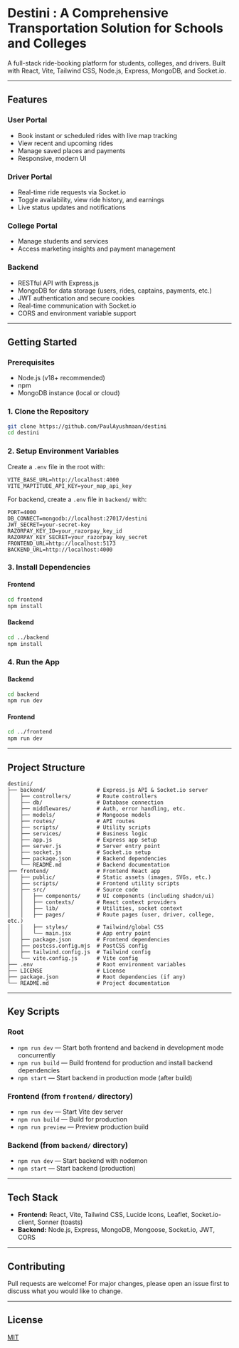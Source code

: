 # Destini : A Comprehensive Transportation Solution for Schools and Colleges

A full-stack ride-booking platform for students, colleges, and drivers. Built with React, Vite, Tailwind CSS, Node.js, Express, MongoDB, and Socket.io.

---

## Features

### User Portal

- Book instant or scheduled rides with live map tracking
- View recent and upcoming rides
- Manage saved places and payments
- Responsive, modern UI

### Driver Portal

- Real-time ride requests via Socket.io
- Toggle availability, view ride history, and earnings
- Live status updates and notifications

### College Portal

- Manage students and services
- Access marketing insights and payment management

### Backend

- RESTful API with Express.js
- MongoDB for data storage (users, rides, captains, payments, etc.)
- JWT authentication and secure cookies
- Real-time communication with Socket.io
- CORS and environment variable support

---

## Getting Started

### Prerequisites

- Node.js (v18+ recommended)
- npm
- MongoDB instance (local or cloud)

### 1. Clone the Repository

```sh
git clone https://github.com/PaulAyushmaan/destini
cd destini
```

### 2. Setup Environment Variables

Create a `.env` file in the root with:

```
VITE_BASE_URL=http://localhost:4000
VITE_MAPTITUDE_API_KEY=your_map_api_key
```

For backend, create a `.env` file in `backend/` with:

```
PORT=4000
DB_CONNECT=mongodb://localhost:27017/destini
JWT_SECRET=your-secret-key
RAZORPAY_KEY_ID=your_razorpay_key_id
RAZORPAY_KEY_SECRET=your_razorpay_key_secret
FRONTEND_URL=http://localhost:5173
BACKEND_URL=http://localhost:4000
```

### 3. Install Dependencies

#### Frontend

```sh
cd frontend
npm install
```

#### Backend

```sh
cd ../backend
npm install
```

### 4. Run the App

#### Backend

```sh
cd backend
npm run dev
```

#### Frontend

```sh
cd ../frontend
npm run dev
```

---

## Project Structure

```
destini/
├── backend/                # Express.js API & Socket.io server
│   ├── controllers/        # Route controllers
│   ├── db/                 # Database connection
│   ├── middlewares/        # Auth, error handling, etc.
│   ├── models/             # Mongoose models
│   ├── routes/             # API routes
│   ├── scripts/            # Utility scripts
│   ├── services/           # Business logic
│   ├── app.js              # Express app setup
│   ├── server.js           # Server entry point
│   ├── socket.js           # Socket.io setup
│   ├── package.json        # Backend dependencies
│   └── README.md           # Backend documentation
├── frontend/               # Frontend React app
│   ├── public/             # Static assets (images, SVGs, etc.)
│   ├── scripts/            # Frontend utility scripts
│   ├── src/                # Source code
│   │   ├── components/     # UI components (including shadcn/ui)
│   │   ├── contexts/       # React context providers
│   │   ├── lib/            # Utilities, socket context
│   │   ├── pages/          # Route pages (user, driver, college, etc.)
│   │   ├── styles/         # Tailwind/global CSS
│   │   └── main.jsx        # App entry point
│   ├── package.json        # Frontend dependencies
│   ├── postcss.config.mjs  # PostCSS config
│   ├── tailwind.config.js  # Tailwind config
│   └── vite.config.js      # Vite config
├── .env                    # Root environment variables
├── LICENSE                 # License
├── package.json            # Root dependencies (if any)
└── README.md               # Project documentation
```

---

## Key Scripts

### Root

- `npm run dev` — Start both frontend and backend in development mode concurrently
- `npm run build` — Build frontend for production and install backend dependencies
- `npm start` — Start backend in production mode (after build)

### Frontend (from `frontend/` directory)

- `npm run dev` — Start Vite dev server
- `npm run build` — Build for production
- `npm run preview` — Preview production build

### Backend (from `backend/` directory)

- `npm run dev` — Start backend with nodemon
- `npm start` — Start backend (production)

---

## Tech Stack

- **Frontend:** React, Vite, Tailwind CSS, Lucide Icons, Leaflet, Socket.io-client, Sonner (toasts)
- **Backend:** Node.js, Express, MongoDB, Mongoose, Socket.io, JWT, CORS

---

## Contributing

Pull requests are welcome! For major changes, please open an issue first to discuss what you would like to change.

---

## License

[MIT](LICENSE)
